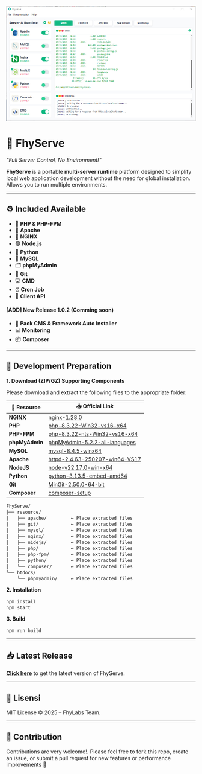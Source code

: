 <img src="./templates/images/ss.jpg"/>

# 🚀 FhyServe

*"Full Server Control, No Environment!"*

**FhyServe** is a portable **multi-server runtime** platform designed to simplify local web application development without the need for global installation. Allows you to run multiple environments.

---

## ⚙️ Included Available

- 🐘 **PHP & PHP-FPM** 
- 🧰 **Apache**
- 🚀 **NGINX**
- 🟢 **Node.js**
- 🐍 **Python**
- 🐬 **MySQL**
- 🗂 **phpMyAdmin**
- 🐙 **Git**
- 💻 **CMD**
- ⏰ **Cron Job**
- 📡 **Client API**

#### [ADD] New Release 1.0.2 (Comming soon)

- 🧱 **Pack CMS & Framework Auto Installer**
- 📊 **Monitoring**
- 📦 **Composer**

---

## 🧰 Development Preparation

**1. Download (ZIP/GZ) Supporting Components**

Please download and extract the following files to the appropriate folder:

| 🔗 Resource     | 📥 Official Link |
|----------------|------------------|
| **NGINX**      | [nginx-1.28.0](https://nginx.org/en/download.html/) |
| **PHP**        | [php-8.3.22-Win32-vs16-x64](https://windows.php.net/downloads/releases/) |
| **PHP-FPM**     |[php-8.3.22-nts-Win32-vs16-x64](https://windows.php.net/download/) |
| **phpMyAdmin** | [phpMyAdmin-5.2.2-all-languages](https://www.phpmyadmin.net/downloads/) |
| **MySQL**      | [mysql-8.4.5-winx64](https://dev.mysql.com/downloads/mysql/) |
| **Apache**     | [httpd-2.4.63-250207-win64-VS17](https://www.apachelounge.com/download/) |
| **NodeJS**     | [node-v22.17.0-win-x64](https://nodejs.org/en/download) |
| **Python**     | [python-3.13.5-embed-amd64](https://www.python.org/downloads/windows/) |
| **Git**        | [MinGit-2.50.0-64-bit](https://github.com/git-for-windows/git/releases/tag/v2.50.0.windows.1) |
| **Composer**     | [composer-setup](https://getcomposer.org/download/) |

```
FhyServe/
├── resource/
│   ├── apache/			← Place extracted files
│   ├── git/			← Place extracted files
│   ├── mysql/			← Place extracted files
│   ├── nginx/			← Place extracted files
│   ├── nidejs/			← Place extracted files
│   ├── php/			← Place extracted files
│   ├── php-fpm/		← Place extracted files
│   ├── python/			← Place extracted files
│   └── composer/		← Place extracted files
└── htdocs/
    └── phpmyadmin/		← Place extracted files
```

**2. Installation**

```
npm install
npm start
```

**3. Build**

```
npm run build
```

---

## 📥 Latest Release

[**Click here**](https://github.com/fitri-hy/FhyServe/releases/latest) to get the latest version of FhyServe.

---

## 📜 Lisensi

MIT License © 2025 – FhyLabs Team.

---

## 🤝 Contribution

Contributions are very welcome!.
Please feel free to fork this repo, create an issue, or submit a pull request for new features or performance improvements 🚀